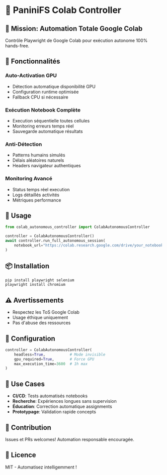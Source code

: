 # 🤖 PaniniFS Colab Controller

## 🎯 Mission: Automation Totale Google Colab

Contrôle Playwright de Google Colab pour exécution autonome 100% hands-free.

## 🚀 Fonctionnalités

### Auto-Activation GPU
- Détection automatique disponibilité GPU
- Configuration runtime optimisée
- Fallback CPU si nécessaire

### Exécution Notebook Complète  
- Execution séquentielle toutes cellules
- Monitoring erreurs temps réel
- Sauvegarde automatique résultats

### Anti-Détection
- Patterns humains simulés
- Délais aléatoires naturels
- Headers navigateur authentiques

### Monitoring Avancé
- Status temps réel execution
- Logs détaillés activités
- Métriques performance

## 🧪 Usage

```python
from colab_autonomous_controller import ColabAutonomousController

controller = ColabAutonomousController()
await controller.run_full_autonomous_session(
    notebook_url="https://colab.research.google.com/drive/your_notebook_id"
)
```

## 📦 Installation

```bash
pip install playwright selenium
playwright install chromium
```

## ⚠️ Avertissements

- Respectez les ToS Google Colab
- Usage éthique uniquement
- Pas d'abuse des ressources

## 🔧 Configuration

```python
controller = ColabAutonomousController(
    headless=True,           # Mode invisible
    gpu_required=True,       # Force GPU
    max_execution_time=3600  # 1h max
)
```

## 🌟 Use Cases

- **CI/CD**: Tests automatisés notebooks
- **Recherche**: Expériences longues sans supervision  
- **Éducation**: Correction automatique assignments
- **Prototypage**: Validation rapide concepts

## 🤝 Contribution

Issues et PRs welcomes! Automation responsable encouragée.

## 📄 Licence

MIT - Automatisez intelligemment !
